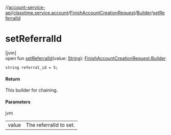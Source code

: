 //[account-service-api](../../../../index.md)/[classtime.service.account](../../index.md)/[FinishAccountCreationRequest](../index.md)/[Builder](index.md)/[setReferralId](set-referral-id.md)

# setReferralId

[jvm]\
open fun [setReferralId](set-referral-id.md)(value: [String](https://docs.oracle.com/javase/8/docs/api/java/lang/String.html)): [FinishAccountCreationRequest.Builder](index.md)

`string referral_id = 5;`

#### Return

This builder for chaining.

#### Parameters

jvm

| | |
|---|---|
| value | The referralId to set. |
